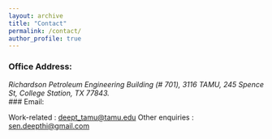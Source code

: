 ```yaml
---
layout: archive
title: "Contact"
permalink: /contact/
author_profile: true
---
```


### Office Address:
<address>
  Richardson Petroleum Engineering Building (# 701),
  3116 TAMU,
  245 Spence St,
  College Station, TX 77843.
</address>
### Email:

Work-related : deept_tamu@tamu.edu 
Other enquiries : sen.deepthi@gmail.com



